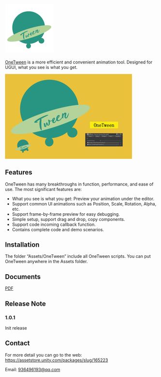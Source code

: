 ## ![160x160](./Doc/160x160.png)

[OneTween]( https://assetstore.unity.com/packages/slug/165223 
) is a more efficient and convenient animation tool. Designed for UGUI, what you see is what you get. 

![420x280](./Doc/420x280.png)



## Features

OneTween has many breakthroughs in function, performance, and ease of use. The most significant features are:

- What you see is what you get: Preview your animation under the editor. 
- Support common UI animations such as Position, Scale, Rotation, Alpha, etc. 
- Support frame-by-frame preview for easy debugging. 
- Simple setup, support drag and drop, copy components.
- Support code incoming callback function.
- Contains complete code and demo scenarios.

## Installation

The folder “Assets/OneTween” include all OneTween scripts. You can put OneTween anywhere in the Assets folder.

## Documents

[PDF](./Doc/README.pdf)

## Release Note

### 1.0.1

Init release 

## Contact

For more detail you can go to the web:   https://assetstore.unity.com/packages/slug/165223 

Email: [936496193@qq.com](mailto:936496193@qq.com)
